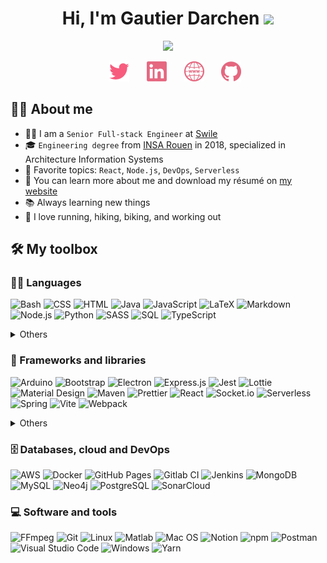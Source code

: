 <!--
    References:
    -----------

    color=#E5677F
    badge icons: https://simpleicons.org/
-->

<h1 align="center">Hi, I'm Gautier Darchen <img src="https://media.giphy.com/media/hvRJCLFzcasrR4ia7z/giphy.gif" width="35"></h1>
<p align="center">
  <a href="https://gdarchen.github.io"><img src="https://readme-typing-svg.herokuapp.com?duration=3500&color=E5677F&font=Fira+Mono&lines=FullStack+engineer+%F0%9F%91%A8%E2%80%8D%F0%9F%92%BB;React;Node.js;AWS;Serverless;Docker;DevOps;Java;etc.&center=true&width=500&height=50"></a>

  <!-- Social icons section -->
<p align="center">
  &#8287;&#8287;&#8287;&#8287;&#8287;
  <a href="https://twitter.com/gdarchen"><img width="32px" alt="Twitter" title="Twitter" src="./.README/twitter.png"/></a>
  &#8287;&#8287;&#8287;&#8287;&#8287;
  <a href="https://www.linkedin.com/in/gautierdarchen/"><img width="32px" alt="LinkedIn" title="LinkedIn" src="./.README/linkedin.png"/></a>
  &#8287;&#8287;&#8287;&#8287;&#8287;
  <a href="https://gdarchen.github.io/"><img width="32px" alt="Website" title="Website" src="./.README/website.png"></a>
  &#8287;&#8287;&#8287;&#8287;&#8287;
  <a href="https://github.com/gdarchen?tab=repositories"><img width="32px" alt="Repositories" title="Repositories" src="./.README/github.png"></a>
</p>

</p>

## 💁‍♂️ About me

- 🧑‍💻 I am a `Senior Full-stack Engineer` at [Swile](https://swile.co)
- 🎓 `Engineering degree` from [INSA Rouen](https://www.insa-rouen.fr/) in 2018, specialized in Architecture Information Systems
- 🌟 Favorite topics: `React`, `Node.js`, `DevOps`, `Serverless`
- 🔗 You can learn more about me and download my résumé on [my website](https://gdarchen.github.io/)
- 📚 Always learning new things
- 💪 I love running, hiking, biking, and working out

## 🛠️ My toolbox

### 👨‍💻 Languages

<p>
    <!-- Bash -->
    <img alt="Bash" src="https://img.shields.io/badge/Bash-121011.svg?logo=gnu-bash&logoColor=white">
    <!-- CSS -->
    <img alt="CSS" src="https://img.shields.io/badge/CSS-1572B6.svg?logo=css3&logoColor=white">
    <!-- HTML -->
    <img alt="HTML" src="https://img.shields.io/badge/HTML-E34F26.svg?logo=html5&logoColor=white">
    <!-- Java -->
    <img alt="Java" src="https://img.shields.io/badge/Java-007396.svg?logo=java&logoColor=white">
    <!-- JavaScript -->
    <img alt="JavaScript" src="https://img.shields.io/badge/JavaScript-F7DF1E.svg?logo=javascript&logoColor=black">
    <!-- LaTeX -->
    <img alt="LaTeX" src="https://img.shields.io/badge/LaTeX-008080.svg?logo=LaTeX&logoColor=white">
    <!-- Markdown -->
    <img alt="Markdown" src="https://img.shields.io/badge/Markdown-000000.svg?logo=markdown&logoColor=white">
    <!-- Node.js -->
    <img alt="Node.js" src="https://img.shields.io/badge/Node.js-43853D.svg?logo=node.js&logoColor=white">
    <!-- Python -->
    <img alt="Python" src="https://img.shields.io/badge/Python-14354C.svg?logo=python&logoColor=white">
    <!-- Sass -->
    <img alt="SASS" src="https://img.shields.io/badge/Sass-hotpink.svg?logo=SASS&logoColor=white">
    <!-- SQL -->
    <img alt="SQL" src="https://custom-icon-badges.herokuapp.com/badge/SQL-025E8C.svg?logo=database&logoColor=white">
    <!-- TypeScript -->
    <img alt="TypeScript" src="https://img.shields.io/badge/TypeScript-007ACC.svg?logo=typescript&logoColor=white">
    <details>
        <summary>Others</summary>
          <!-- C -->
          <img alt="C" src="https://custom-icon-badges.herokuapp.com/badge/C-03599C.svg?logo=c-in-hexagon&logoColor=white">
          <!-- C++ -->
          <img alt="C++" src="https://custom-icon-badges.herokuapp.com/badge/C++-9C033A.svg?logo=cpp2&logoColor=white">
          <!-- PHP -->
          <img alt="PHP" src="https://img.shields.io/badge/PHP-777BB4.svg?logo=php&logoColor=white">
    </details>
</p>

### 🧰 Frameworks and libraries

<p>
    <!-- Arduino -->
    <img alt="Arduino" src="https://img.shields.io/badge/-Arduino-00979D?logo=Arduino&logoColor=white">
    <!-- Bootstrap -->
    <img alt="Bootstrap" src="https://img.shields.io/badge/Bootstrap-7952B3.svg?logo=bootstrap&logoColor=white">
    <!-- Electron -->
    <img alt="Electron" src="https://img.shields.io/badge/Electron-20232e.svg?logo=electron&logoColor=white">
    <!-- Express.js -->
    <img alt="Express.js" src="https://img.shields.io/badge/Express.js-404d59.svg?logo=express&logoColor=white">
    <!-- Jest -->
    <img alt="Jest" src="https://img.shields.io/badge/Jest-C21325.svg?logo=jest&logoColor=white">
    <!-- Lottie -->
    <img alt="Lottie" src="https://img.shields.io/badge/Lottie-FF5A5F.svg?logo=airbnb&logoColor=white">
    <!-- Material Design -->
    <img alt="Material Design" src="https://img.shields.io/badge/Material%20Design-0081CB.svg?logo=material-design&logoColor=white">
    <!-- Maven -->
    <img alt="Maven" src="https://img.shields.io/badge/Maven-C71A36.svg?logo=apache-maven&logoColor=white">
    <!-- Prettier -->
    <img alt="Prettier" src="https://img.shields.io/badge/Prettier-F7B93E.svg?logo=prettier&logoColor=black">
    <!-- React -->
    <img alt="React" src="https://img.shields.io/badge/React-20232a.svg?logo=react&logoColor=%2361DAFB">
    <!-- Socket.io -->
    <img alt="Socket.io" src="https://img.shields.io/badge/Socket.io-010101.svg?logo=socket.io&logoColor=white">
    <!-- Serverless -->
    <img alt="Serverless" src="https://img.shields.io/badge/Serverless-FD5750.svg?logo=serverless&logoColor=white">
    <!-- Spring -->
    <img alt="Spring" src="https://img.shields.io/badge/Spring-6DB33F.svg?logo=spring&logoColor=white">
    <!-- Vite -->
    <img alt="Vite" src="https://img.shields.io/badge/Vite-646CFF.svg?logo=vite&logoColor=white">
    <!-- Webpack -->
    <img alt="Webpack" src="https://img.shields.io/badge/Webpack-8DD6F9.svg?logo=webpack&logoColor=white">
    <details>
        <summary>Others</summary>
        <!-- Angular -->
        <img alt="Angular" src="https://img.shields.io/badge/Angular-DD0031.svg?logo=angular&logoColor=white">
        <!-- Django -->
        <img alt="Django" src="https://img.shields.io/badge/Django-092E20.svg?logo=django&logoColor=white">
        <!-- Flutter -->
        <img alt="Flutter" src="https://img.shields.io/badge/Flutter-02569B.svg?logo=flutter&logoColor=white">
        <!-- Symfony -->
        <img alt="Symfony" src="https://img.shields.io/badge/Symfony-111111.svg?logo=symfony&logoColor=white">
    </details>
</p>

### 🗄️ Databases, cloud and DevOps

<p>
    <!-- AWS -->
    <img alt="AWS" src="https://img.shields.io/badge/AWS-232F3E.svg?logo=amazon-aws&logoColor=white">
    <!-- Docker -->
    <img alt="Docker" src="https://img.shields.io/badge/Docker-2496ED.svg?logo=docker&logoColor=white">
    <!-- GitHub Pages -->
    <img alt="GitHub Pages" src="https://img.shields.io/badge/GitHub%20Pages-327FC7.svg?logo=github&logoColor=white">
    <!-- Gitlab CI -->
    <img alt="Gitlab CI" src="https://img.shields.io/badge/Gitlab%20CI-20232a.svg?logo=GitLab&logoColor=FC6D26">
    <!-- Jenkins -->
    <img alt="Jenkins" src="https://img.shields.io/badge/Jenkins-D24939.svg?logo=jenkins&logoColor=white">
    <!-- MongoDB -->
    <img alt="MongoDB" src ="https://img.shields.io/badge/MongoDB-4ea94b.svg?logo=mongodb&logoColor=white">
    <!-- MySQL -->
    <img alt="MySQL" src="https://img.shields.io/badge/MySQL-00f.svg?logo=mysql&logoColor=white">
    <!-- Neo4j -->
    <img alt="Neo4j" src="https://img.shields.io/badge/Neo4j-008CC1.svg?logo=neo4j&logoColor=white">
    <!-- PostgreSQL -->
    <img alt="PostgreSQL" src ="https://img.shields.io/badge/PostgreSQL-316192.svg?logo=postgresql&logoColor=white">
    <!-- SonarCloud -->
    <img alt="SonarCloud" src="https://img.shields.io/badge/SonarCloud-F3702A.svg?logo=SonarCloud&logoColor=white">
</p>

### 💻 Software and tools

<p>
    <!-- FFmpeg -->
    <img alt="FFmpeg" src="https://img.shields.io/badge/FFmpeg-007808.svg?logo=ffmpeg&logoColor=white">
    <!-- Git -->
    <img alt="Git" src="https://img.shields.io/badge/Git-F05033.svg?logo=git&logoColor=white">
    <!-- Linux -->
    <img alt="Linux" src="https://img.shields.io/badge/Linux-FCC624.svg?logo=linux&logoColor=black">
    <!-- Matlab -->
    <img alt="Matlab" src="https://img.shields.io/badge/Matlab-ff8605.svg?logo=matrix&logoColor=white">
    <!-- Mac OS -->
    <img alt="Mac OS" src="https://img.shields.io/badge/Mac%20OS-000000.svg?logo=apple&logoColor=white">
    <!-- Notion -->
    <img alt="Notion" src="https://img.shields.io/badge/Notion-010101.svg?logo=notion&logoColor=white">
    <!-- npm -->
    <img alt="npm" src="https://img.shields.io/badge/npm-CB3837.svg?logo=npm&logoColor=white">
    <!-- Postman -->
    <img alt="Postman" src="https://img.shields.io/badge/Postman-FF6C37?logo=postman&logoColor=white">
    <!-- Visual Studio Code -->
    <img alt="Visual Studio Code" src="https://img.shields.io/badge/Visual%20Studio%20Code-0078d7.svg?logo=visual-studio-code&logoColor=white">
    <!-- Windows -->
    <img alt="Windows" src="https://img.shields.io/badge/Windows-0078D6.svg?logo=windows&logoColor=white">
    <!-- Yarn -->
    <img alt="Yarn" src="https://img.shields.io/badge/Yarn-2C8EBB.svg?logo=yarn&logoColor=white">
</p>
